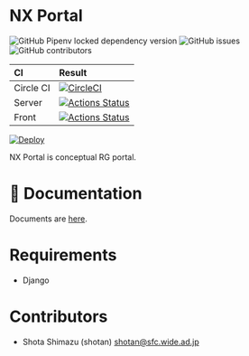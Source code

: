# NX Portal

![GitHub Pipenv locked dependency version](https://img.shields.io/github/pipenv/locked/dependency-version/sfc-rg/nx-portal/django?style=for-the-badge)
![GitHub issues](https://img.shields.io/github/issues-raw/sfc-rg/nx-portal?style=for-the-badge)
![GitHub contributors](https://img.shields.io/github/contributors/sfc-rg/nx-portal?color=pink&style=for-the-badge)

| CI | Result |
|:---|:-------|
| Circle CI | [![CircleCI](https://circleci.com/gh/sfc-rg/nx-portal.svg?style=svg)](https://circleci.com/gh/sfc-rg/nx-portal) |
| Server | [![Actions Status](https://github.com/sfc-rg/nx-portal/workflows/Python%20Server/badge.svg)](https://github.com/sfc-rg/nx-portal/actions) |
| Front | [![Actions Status](https://github.com/sfc-rg/nx-portal/workflows/Node%20Frontend/badge.svg)](https://github.com/sfc-rg/nx-portal/actions) |


[![Deploy](https://www.herokucdn.com/deploy/button.svg)](https://heroku.com/deploy)

NX Portal is conceptual RG portal.


# 📄  Documentation

Documents are [here](./docs/INDEX.md).

# Requirements

- Django


# Contributors

- Shota Shimazu (shotan) shotan@sfc.wide.ad.jp
